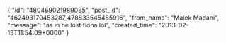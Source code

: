  {
   "id": "480469021989035",
   "post_id": "462493170453287_478833545485916",
   "from_name": "Malek Madani",
   "message": "as in he lost fiona lol",
   "created_time": "2013-02-13T11:54:09+0000"
 }
